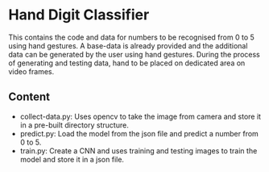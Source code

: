# Hand Digit Classifier
This contains the code and data for numbers to be recognised from 0 to 5 using hand gestures. A base-data is already provided and the additional data can be generated by the user using hand gestures. During the process of generating and testing data, hand to be placed on dedicated area on video frames.
## Content
* collect-data.py: Uses opencv to take the image from camera and store it in a pre-built directory structure.
* predict.py: Load the model from the json file and predict a number from 0 to 5.
* train.py: Create a CNN and uses training and testing images to train the model and store it in a json file.
